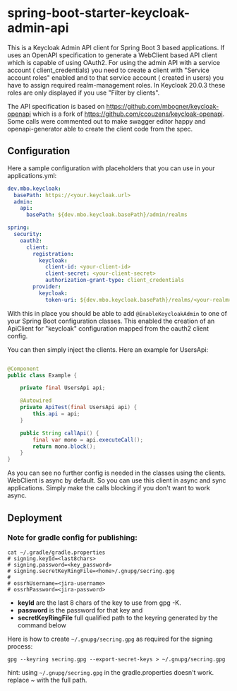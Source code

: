 # spring-boot-starter-keycloak-admin-api

This is a Keycloak Admin API client for Spring Boot 3 based applications. If uses an OpenAPI specification to generate
a WebClient based API client which is capable of using OAuth2. For using the admin API with a service account (
client_credentials) you need to create a client with "Service account roles" enabled and to that service account (
created in users) you have to assign required realm-management roles. In Keycloak 20.0.3 these roles are only displayed
if you use "Filter by clients".

The API specification is based on https://github.com/mbogner/keycloak-openapi which is a fork
of https://github.com/ccouzens/keycloak-openapi. Some calls were commented out to make swagger editor happy and
openapi-generator able to create the client code from the spec.

## Configuration

Here a sample configuration with placeholders that you can use in your applications.yml:

```yaml
dev.mbo.keycloak:
  basePath: https://<your.keycloak.url>
  admin:
    api:
      basePath: ${dev.mbo.keycloak.basePath}/admin/realms

spring:
  security:
    oauth2:
      client:
        registration:
          keycloak:
            client-id: <your-client-id>
            client-secret: <your-client-secret>
            authorization-grant-type: client_credentials
        provider:
          keycloak:
            token-uri: ${dev.mbo.keycloak.basePath}/realms/<your-realm>/protocol/openid-connect/token
```

With this in place you should be able to add `@EnableKeycloakAdmin` to one of your Spring Boot configuration classes.
This enabled the creation of an ApiClient for "keycloak" configuration mapped from the oauth2 client config.

You can then simply inject the clients. Here an example for UsersApi:

```java

@Component
public class Example {

    private final UsersApi api;

    @Autowired
    private ApiTest(final UsersApi api) {
        this.api = api;
    }

    public String callApi() {
        final var mono = api.executeCall();
        return mono.block();
    }
}
```

As you can see no further config is needed in the classes using the clients. WebClient is async by default. So you can
use this client in async and sync applications. Simply make the calls blocking if you don't want to work async.

## Deployment

### Note for gradle config for publishing:

```shell
cat ~/.gradle/gradle.properties
# signing.keyId=<last8chars>
# signing.password=<key_password>
# signing.secretKeyRingFile=<home>/.gnupg/secring.gpg
# 
# ossrhUsername=<jira-username>
# ossrhPassword=<jira-password>
```

- **keyId** are the last 8 chars of the key to use from gpg -K.
- **password** is the password for that key and
- **secretKeyRingFile** full qualified path to the keyring generated by the command below

Here is how to create `~/.gnupg/secring.gpg` as required for the signing process:

```shell
gpg --keyring secring.gpg --export-secret-keys > ~/.gnupg/secring.gpg
```

hint: using `~/.gnupg/secring.gpg` in the gradle.properties doesn't work. replace ~ with the full path.